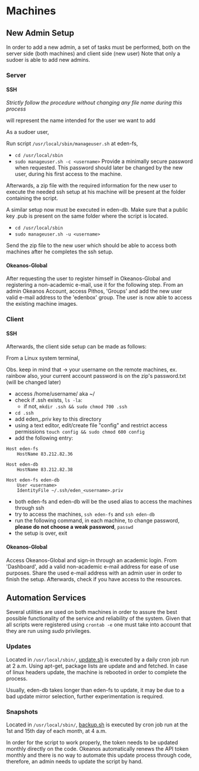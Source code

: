 # Machines

## New Admin Setup
In order to add a new admin, a set of tasks must be performed, both on the server side (both machines) and client side (new user)
Note that only a sudoer is able to add new admins.

### Server

#### SSH
_Strictly follow the procedure without changing any file name during this process_

<username> will represent the name intended for the user we want to add

As a sudoer user,

Run script ```/usr/local/sbin/manageuser.sh``` at eden-fs,
- ```cd /usr/local/sbin```
- ```sudo manageuser.sh -c <username>```
Provide a minimally secure password when requested.
This password should later be changed by the new user, during his first access to the machine.

Afterwards, a zip file with the required information for the new user to execute the needed ssh setup at his machine
will be present at the folder containing the script.

A similar setup now must be executed in eden-db.
Make sure that a public key <username>.pub is present on the same folder where the script is located.
- ```cd /usr/local/sbin```
- ```sudo manageuser.sh -u <username>```

Send the zip file to the new user which should be able to access both machines after he completes the ssh setup.

#### Okeanos-Global
After requesting the user to register himself in Okeanos-Global and registering a non-academic e-mail, use it for the following step.
From an admin Okeanos Account, access Pithos, 'Groups' and add the new user valid e-mail address to the 'edenbox' group.
The user is now able to access the existing machine images.

### Client

#### SSH
Afterwards, the client side setup can be made as follows:

From a Linux system terminal,

Obs. keep in mind that
<username> -> your username on the remote machines, ex. rainbow
also, your current account password is on the zip's <username> password.txt (will be changed later)

- access /home/username/ aka ~/
- check if .ssh exists, ```ls -la```:
	- if not, ```mkdir .ssh && sudo chmod 700 .ssh```
- ```cd .ssh```
- add eden_<username>.priv key to this directory
- using a text editor, edit/create file "config" and restrict access permissions ```touch config && sudo chmod 600 config```
- add the following entry:
```
Host eden-fs
	HostName 83.212.82.36

Host eden-db
	HostName 83.212.82.38

Host eden-fs eden-db
	User <username>
	IdentityFile ~/.ssh/eden_<username>.priv
```
- both eden-fs and eden-db will be the used alias to access the machines through ssh
- try to access the machines, ```ssh eden-fs``` and ```ssh eden-db```
- run the following command, in each machine, to change password, __please do not choose a weak password__, ```passwd```
- the setup is over, exit

#### Okeanos-Global
Access Okeanos-Global and sign-in through an academic login.
From 'Dashboard', add a valid non-academic e-mail address for ease of use purposes.
Share the used e-mail address with an admin user in order to finish the setup.
Afterwards, check if you have access to the resources.

## Automation Services

Several utilities are used on both machines in order to assure the best possible functionality of the service and reliability of the system.
Given that all scripts were registered using ```crontab -e``` one must take into account that they are run using _sudo_ privileges.

### Updates
Located in ```/usr/local/sbin/```, [update.sh](update.sh) is executed by a daily cron job run at 2 a.m.
Using apt-get, package lists are update and and fetched. In case of linux headers update, the machine is rebooted in order to complete the process. 

Usually, eden-db takes longer than eden-fs to update, it may be due to a bad update mirror selection, further experimentation is required.

### Snapshots
Located in ```/usr/local/sbin/```, [backup.sh](backup.sh) is executed by cron job run at the 1st and 15th day of each month, at 4 a.m.

In order for the script to work properly, the token needs to be updated monthly directly on the code.
Okeanos automatically renews the API token monthly and there is no way to automate this update process through code, therefore, an admin needs to update the script by hand.
